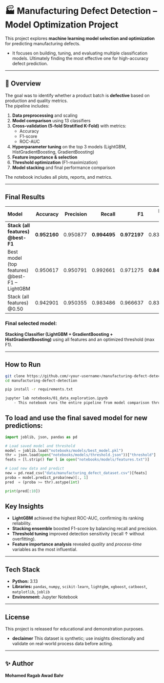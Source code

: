 # 🏭 Manufacturing Defect Detection – Model Optimization Project

This project explores **machine learning model selection and optimization** for predicting manufacturing defects.  

- It focuses on building, tuning, and evaluating multiple classification models. Ultimately finding the most effective one for high-accuracy defect prediction.

---

## 📘 Overview

The goal was to identify whether a product batch is **defective** based on production and quality metrics.  
The pipeline includes:

1. **Data preprocessing** and scaling  
2. **Model comparison** using 13 classifiers  
3. **Cross-validation (5-fold Stratified K-Fold)** with metrics:
   - Accuracy  
   - F1-score  
   - ROC-AUC  
4. **Hyperparameter tuning** on the top 3 models (LightGBM, HistGradientBoosting, GradientBoosting)  
5. **Feature importance & selection**  
6. **Threshold optimization** (F1-maximization)  
7. **Model stacking** and final performance comparison  

The notebook includes all plots, reports, and metrics.

---

## Final Results

| Model | Accuracy | Precision | Recall | F1 | ROC-AUC |
|:--|--:|--:|--:|--:|--:|
| **Stack (all features) @best-F1** | **0.952160** | 0.950877 | **0.994495** | **0.972197** | 0.837891 |
| Best model (top features) @best-F1 – LightGBM | 0.950617 | 0.950791 | 0.992661 | 0.971275 | **0.849826** |
| Stack (all features) @0.50 | 0.942901 | 0.950355 | 0.983486 | 0.966637 | 0.837891 |

### **Final selected model:**  
**Stacking Classifier (LightGBM + GradientBoosting + HistGradientBoosting)** using all features and an optimized threshold (max F1).

---

## How to Run

```bash
git clone https://github.com/<your-username>/manufacturing-defect-detection.git
cd manufacturing-defect-detection

pip install -r requirements.txt

jupyter lab notebooks/01_data_exploration.ipynb
    - This notebook runs the entire pipeline from model comparison through final evaluation.

```

## To load and use the final saved model for new predictions:

```py
import joblib, json, pandas as pd

# Load saved model and threshold
model = joblib.load("notebooks/models/best_model.pkl")
thr = json.load(open("notebooks/models/threshold.json"))["threshold"]
feats = [l.strip() for l in open("notebooks/models/features.txt")]

# Load new data and predict
new = pd.read_csv("data/manufacturing_defect_dataset.csv")[feats]
proba = model.predict_proba(new)[:, 1]
pred  = (proba >= thr).astype(int)

print(pred[:10])
```

## Key Insights

- **LightGBM** achieved the highest ROC-AUC, confirming its ranking reliability.  
- **Stacking ensemble** boosted F1-score by balancing recall and precision.  
- **Threshold tuning** improved detection sensitivity (recall ↑ without overfitting).  
- **Feature importance analysis** revealed *quality* and *process-time* variables as the most influential.

---

## Tech Stack

- **Python:** 3.13  
- **Libraries:** `pandas`, `numpy`, `scikit-learn`, `lightgbm`, `xgboost`, `catboost`, `matplotlib`,  `joblib`  
- **Environment:** Jupyter Notebook

---

## License

This project is released for educational and demonstration purposes.

- **declaimer** This dataset is synthetic; use insights directionally and validate on real-world process data before acting.

---

## ✨ Author

**Mohamed Ragab Awad Bahr**  


